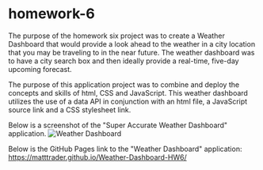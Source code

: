 # homework-6
The purpose of the homework six project was to create a Weather Dashboard that would provide a look ahead to the weather in a city location that you may be traveling to in the near future.  The weather dashboard was to have a city search box and then ideally provide a real-time, five-day upcoming forecast. 

The purpose of this application project was to combine and deploy the concepts and skills of html, CSS and JavaScript. This weather dashboard utilizes the use of a data API in conjunction with an html file, a JavaScript source link and a CSS stylesheet link.

Below is a screenshot of the "Super Accurate Weather Dashboard" application.
![Weather Dashboard](C:\Users\Matt\Desktop\Coding-Projects\homework-6\assets/Weather-Dashboard.PNG)

Below is the GitHub Pages link to the "Weather Dashboard" application: 
https://matttrader.github.io/Weather-Dashboard-HW6/ 
